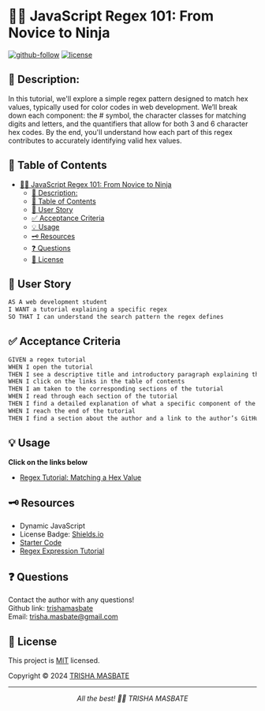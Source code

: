 # 🥷🏻 JavaScript Regex 101: From Novice to Ninja

[![github-follow](https://img.shields.io/github/followers/trishamasbate?label=Follow&logoColor=purple&style=social)](https://github.com/trishamasbate)
[![license](https://img.shields.io/badge/License-MIT-brightgreen.svg)](https://choosealicense.com/licenses/mit/)


## 📃 Description:

In this tutorial, we'll explore a simple regex pattern designed to match hex values, typically used for color codes in web development. We’ll break down each component: the # symbol, the character classes for matching digits and letters, and the quantifiers that allow for both 3 and 6 character hex codes. By the end, you'll understand how each part of this regex contributes to accurately identifying valid hex values.

## 📌 Table of Contents
- [🥷🏻 JavaScript Regex 101: From Novice to Ninja](#-javascript-regex-101-from-novice-to-ninja)
  - [📃 Description:](#-description)
  - [📌 Table of Contents](#-table-of-contents)
  - [🔎 User Story](#-user-story)
  - [✅ Acceptance Criteria](#-acceptance-criteria)
  - [💡 Usage](#-usage)
  - [🗝️ Resources](#️-resources)
  - [❓ Questions](#-questions)
  - [🪪 License](#-license)

## 🔎 User Story
```md
AS A web development student
I WANT a tutorial explaining a specific regex
SO THAT I can understand the search pattern the regex defines
```

## ✅ Acceptance Criteria
```md
GIVEN a regex tutorial
WHEN I open the tutorial
THEN I see a descriptive title and introductory paragraph explaining the purpose of the tutorial, a summary describing the regex featured in the tutorial, a table of contents linking to different sections that break down each component of the regex and explain what it does, and a section about the author with a link to the author’s GitHub profile
WHEN I click on the links in the table of contents
THEN I am taken to the corresponding sections of the tutorial
WHEN I read through each section of the tutorial
THEN I find a detailed explanation of what a specific component of the regex does
WHEN I reach the end of the tutorial
THEN I find a section about the author and a link to the author’s GitHub profile
```

## 💡 Usage
**Click on the links below**
- [Regex Tutorial: Matching a Hex Value](https://gist.github.com/trishamasbate/7e3f4c35fb028b55a8f684175c5dba4e)

## 🗝️ Resources
- Dynamic JavaScript
- License Badge: [Shields.io](https://shields.io/)
- [Starter Code](https://github.com/coding-boot-camp/bug-free-goggles)
- [Regex Expression Tutorial](https://coding-boot-camp.github.io/full-stack/computer-science/regex-tutorial)

## ❓ Questions
Contact the author with any questions!<br>
Github link: [trishamasbate](https://github.com/trishamasbate)<br>
Email: trisha.masbate@gmail.com

## 🪪 License
This project is [MIT](https://choosealicense.com/licenses/mit/) licensed.<br />

Copyright © 2024 [TRISHA MASBATE](https://github.com/trishamasbate)
  
<hr>
<p align='center'><i>
All the best! 🤟🏻 TRISHA MASBATE
</i></p>